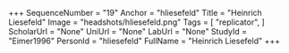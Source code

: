 +++
SequenceNumber = "19"
Anchor = "hliesefeld"
Title = "Heinrich Liesefeld"
Image = "headshots/hliesefeld.png"
Tags = [ "replicator", ]
ScholarUrl = "None"
UniUrl = "None"
LabUrl = "None"
StudyId = "Eimer1996"
PersonId = "hliesefeld"
FullName = "Heinrich Liesefeld"
+++